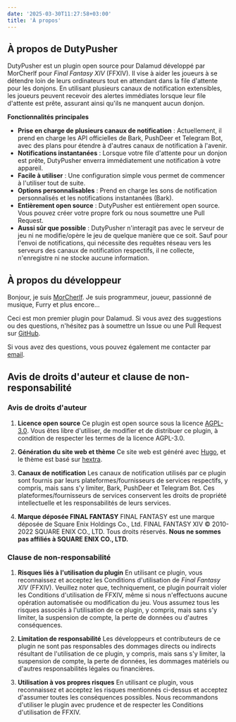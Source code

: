 ```yaml
---
date: '2025-03-30T11:27:58+03:00'
title: 'À propos'
---
```


## À propos de DutyPusher

DutyPusher est un plugin open source pour Dalamud développé par MorCherlf pour *Final Fantasy XIV* (FFXIV). Il vise à aider les joueurs à se détendre loin de leurs ordinateurs tout en attendant dans la file d'attente pour les donjons. En utilisant plusieurs canaux de notification extensibles, les joueurs peuvent recevoir des alertes immédiates lorsque leur file d'attente est prête, assurant ainsi qu'ils ne manquent aucun donjon.

**Fonctionnalités principales**

- **Prise en charge de plusieurs canaux de notification** : Actuellement, il prend en charge les API officielles de Bark, PushDeer et Telegram Bot, avec des plans pour étendre à d'autres canaux de notification à l'avenir.
- **Notifications instantanées** : Lorsque votre file d'attente pour un donjon est prête, DutyPusher enverra immédiatement une notification à votre appareil.
- **Facile à utiliser** : Une configuration simple vous permet de commencer à l'utiliser tout de suite.
- **Options personnalisables** : Prend en charge les sons de notification personnalisés et les notifications instantanées (Bark).
- **Entièrement open source** : DutyPusher est entièrement open source. Vous pouvez créer votre propre fork ou nous soumettre une Pull Request.
- **Aussi sûr que possible** : DutyPusher n'interagit pas avec le serveur de jeu ni ne modifie/opère le jeu de quelque manière que ce soit. Sauf pour l'envoi de notifications, qui nécessite des requêtes réseau vers les serveurs des canaux de notification respectifs, il ne collecte, n'enregistre ni ne stocke aucune information.

## À propos du développeur

Bonjour, je suis [MorCherlf](https://link.mor.icu). Je suis programmeur, joueur, passionné de musique, Furry et plus encore…

Ceci est mon premier plugin pour Dalamud. Si vous avez des suggestions ou des questions, n'hésitez pas à soumettre un Issue ou une Pull Request sur [GitHub](https://github.com/MorCherlf/FFXIVDutyPusher).

Si vous avez des questions, vous pouvez également me contacter par [email](mailto:morcherlfy@outlook.com).

## Avis de droits d'auteur et clause de non-responsabilité

### Avis de droits d'auteur

1. **Licence open source**
   Ce plugin est open source sous la licence [AGPL-3.0](https://www.gnu.org/licenses/agpl-3.0.html). Vous êtes libre d'utiliser, de modifier et de distribuer ce plugin, à condition de respecter les termes de la licence AGPL-3.0.

2. **Génération du site web et thème**
   Ce site web est généré avec [Hugo](https://gohugo.io/), et le thème est basé sur [hextra](https://github.com/imfing/hextra).

3. **Canaux de notification**
   Les canaux de notification utilisés par ce plugin sont fournis par leurs plateformes/fournisseurs de services respectifs, y compris, mais sans s'y limiter, Bark, PushDeer et Telegram Bot. Ces plateformes/fournisseurs de services conservent les droits de propriété intellectuelle et les responsabilités de leurs services.

4. **Marque déposée FINAL FANTASY**
   FINAL FANTASY est une marque déposée de Square Enix Holdings Co., Ltd. FINAL FANTASY XIV © 2010-2022 SQUARE ENIX CO., LTD. Tous droits réservés.
   **Nous ne sommes pas affiliés à SQUARE ENIX CO., LTD.**

### Clause de non-responsabilité

1. **Risques liés à l'utilisation du plugin**
   En utilisant ce plugin, vous reconnaissez et acceptez les Conditions d'utilisation de *Final Fantasy XIV* (FFXIV).
   Veuillez noter que, techniquement, ce plugin pourrait violer les Conditions d'utilisation de FFXIV, même si nous n'effectuons aucune opération automatisée ou modification du jeu.
   Vous assumez tous les risques associés à l'utilisation de ce plugin, y compris, mais sans s'y limiter, la suspension de compte, la perte de données ou d'autres conséquences.

2. **Limitation de responsabilité**
   Les développeurs et contributeurs de ce plugin ne sont pas responsables des dommages directs ou indirects résultant de l'utilisation de ce plugin, y compris, mais sans s'y limiter, la suspension de compte, la perte de données, les dommages matériels ou d'autres responsabilités légales ou financières.

3. **Utilisation à vos propres risques**
   En utilisant ce plugin, vous reconnaissez et acceptez les risques mentionnés ci-dessus et acceptez d'assumer toutes les conséquences possibles. Nous recommandons d'utiliser le plugin avec prudence et de respecter les Conditions d'utilisation de FFXIV.

